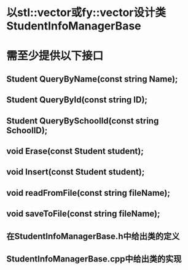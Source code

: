 # 以stl::vector<Student>或fy::vector<Student>设计类StudentInfoManagerBase

# 需至少提供以下接口
## Student QueryByName(const string Name);
## Student QueryById(const string ID);
## Student QueryBySchoolId(const string SchoolID);
## void Erase(const Student student);
## void Insert(const Student student);
## void readFromFile(const string fileName);
## void saveToFile(const string fileName);

## 在StudentInfoManagerBase.h中给出类的定义
## StudentInfoManagerBase.cpp中给出类的实现

